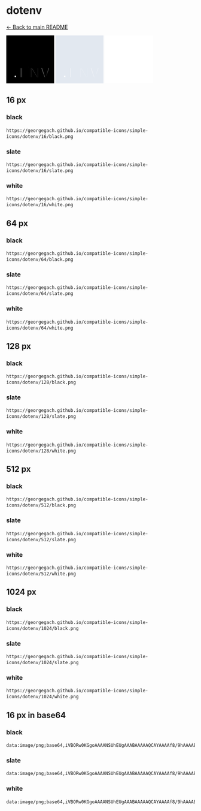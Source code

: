 # dotenv

[← Back to main README](../../README.md)


<img src="./128/black.png" width="128" alt="dotenv black icon" />
<img src="./128/slate.png" width="128" alt="dotenv slate icon" />
<img src="./128/white.png" width="128" alt="dotenv white icon" />

## 16 px

### black
```
https://georgegach.github.io/compatible-icons/simple-icons/dotenv/16/black.png
```

### slate
```
https://georgegach.github.io/compatible-icons/simple-icons/dotenv/16/slate.png
```

### white
```
https://georgegach.github.io/compatible-icons/simple-icons/dotenv/16/white.png
```

## 64 px

### black
```
https://georgegach.github.io/compatible-icons/simple-icons/dotenv/64/black.png
```

### slate
```
https://georgegach.github.io/compatible-icons/simple-icons/dotenv/64/slate.png
```

### white
```
https://georgegach.github.io/compatible-icons/simple-icons/dotenv/64/white.png
```

## 128 px

### black
```
https://georgegach.github.io/compatible-icons/simple-icons/dotenv/128/black.png
```

### slate
```
https://georgegach.github.io/compatible-icons/simple-icons/dotenv/128/slate.png
```

### white
```
https://georgegach.github.io/compatible-icons/simple-icons/dotenv/128/white.png
```

## 512 px

### black
```
https://georgegach.github.io/compatible-icons/simple-icons/dotenv/512/black.png
```

### slate
```
https://georgegach.github.io/compatible-icons/simple-icons/dotenv/512/slate.png
```

### white
```
https://georgegach.github.io/compatible-icons/simple-icons/dotenv/512/white.png
```

## 1024 px

### black
```
https://georgegach.github.io/compatible-icons/simple-icons/dotenv/1024/black.png
```

### slate
```
https://georgegach.github.io/compatible-icons/simple-icons/dotenv/1024/slate.png
```

### white
```
https://georgegach.github.io/compatible-icons/simple-icons/dotenv/1024/white.png
```

## 16 px in base64

### black
```
data:image/png;base64,iVBORw0KGgoAAAANSUhEUgAAABAAAAAQCAYAAAAf8/9hAAAABmJLR0QA/wD/AP+gvaeTAAAAiklEQVQ4je3TuwrCQBCF4W8lStRCiYhWvv+L2XkhQgQvUZuJqASbtDmw7DDM/OewsAlPHTTostwDekCjrKW3wyXqAiXW2IdhhiEqLNoAJTZ4xPAUR8xwDVD6l0A4wA35R3+EeezdfwHbIKdwrLCM2IdIkKPGOM7XI05ioMA5QDVOWMXd6F0nHb/zC9QhGEBtPBVUAAAAAElFTkSuQmCC
```

### slate
```
data:image/png;base64,iVBORw0KGgoAAAANSUhEUgAAABAAAAAQCAYAAAAf8/9hAAAABmJLR0QA/wD/AP+gvaeTAAAAr0lEQVQ4je2Ty2oCURBET13GoGZhUEJc+f/fJQhZxBgHFGL0HhejQXQ5W2vXr+rqgs7y80d6oPQZfhI8Ca5o7hMhX1J/L+EUsgXmgbVSLDSYQXRHmD0QCFvJIqQGmoqvCRtgAhyKrE0NduseCLo0A5BK/hKGN6WXCm+paRKO3p2wComYhI24Q97pfPrWTMAhcEphpIzg1kQd2zVM1T2SgqdIi3yo7UUdSvuvtu87nwHr5EymOqLwNgAAAABJRU5ErkJggg==
```

### white
```
data:image/png;base64,iVBORw0KGgoAAAANSUhEUgAAABAAAAAQCAYAAAAf8/9hAAAABmJLR0QA/wD/AP+gvaeTAAAAjElEQVQ4je3TuwrCQBCF4S+iErVQIqKV7/9idl6IEMFLXJuJqASbtDmw7DDM/OewsFlKKemgQZflHtADGg1bentcoy5QYoNDGA4xQoVlG6DEFs8YnuGEOW4Byv4lEA5wR/7RH2MRe49fwC7IWThWWEXsYyTIUWMS5+sRpzFQ4BKgGmes4270rrOu3/kFrv0eOlZIkbIAAAAASUVORK5CYII=
```

